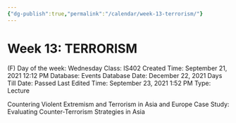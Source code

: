 ```yaml
---
{"dg-publish":true,"permalink":"/calendar/week-13-terrorism/"}
---
```


# Week 13: TERRORISM

(F) Day of the week: Wednesday
Class: IS402
Created Time: September 21, 2021 12:12 PM
Database: Events Database
Date: December 22, 2021
Days Till Date: Passed
Last Edited Time: September 23, 2021 1:52 PM
Type: Lecture

Countering Violent Extremism and Terrorism in Asia
and Europe
Case Study: Evaluating Counter-Terrorism Strategies in
Asia
